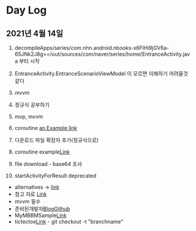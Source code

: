 # Day Log

## 2021년 4월 14일

1. decompileApps/series/com.nhn.android.nbooks-x6FIHi9jGV6a-65JNk2J8g==/out/sources/com/naver/series/home/EntranceActivity.java 부터 시작
1. EntranceActivity.EntranceScenarioViewModel 이 모르면 이해하기 어려울것 같다
1. mvvm

1. 정규식 공부하기
1. mvp, mvvm
1. coroutine [an Example link](https://tourspace.tistory.com/150?category=797357)
1. 다운로드 파일 확장자 추가(정규식으로)
1. coroutine example[Link](https://github.com/andreabresolin/KotlinCoroutinesExamples.git)
1. file download - base64 조사
1. startActivityForResult deprecated

- alternatives -> [link](https://developer.android.com/jetpack/androidx/releases/activity?hl=ko#declaring_dependencies)
- 참고 자료 [Link](https://github.com/Bacass/MyMvvmSample.git)
- mvvm 필수
- 준비된개발자[Blog](https://readystory.tistory.com/176)[Github](https://github.com/KimReady/Blog-Sample-Android/blob/post/mvvm-event-handling/app/src/main/java/com/ready/blog/samples/MainActivity.kt)
- MyMBBMSample[Link](https://github.com/Bacass/MyMvvmSample.git )
- tictectoe[Link](https://github.com/ericmaxwell2003/ticTacToe) - git checkout -t "branchname"
